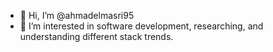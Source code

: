 - 👋 Hi, I’m @ahmadelmasri95
- 👀 I’m interested in software development, researching, and understanding different stack trends.

<!---
ahmadelmasri95/ahmadelmasri95 is a ✨ special ✨ repository because its `README.md` (this file) appears on your GitHub profile.
You can click the Preview link to take a look at your changes.
--->

